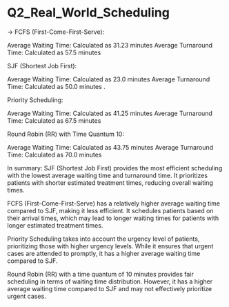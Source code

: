 # Q2_Real_World_Scheduling
->
FCFS (First-Come-First-Serve):

Average Waiting Time: Calculated as 31.23 minutes
Average Turnaround Time: Calculated as 57.5 minutes

SJF (Shortest Job First):

Average Waiting Time: Calculated as 23.0 minutes
Average Turnaround Time: Calculated as 50.0 minutes
.

Priority Scheduling:

Average Waiting Time: Calculated as 41.25 minutes
Average Turnaround Time: Calculated as 67.5 minutes


Round Robin (RR) with Time Quantum 10:

Average Waiting Time: Calculated as 43.75 minutes
Average Turnaround Time: Calculated as 70.0 minutes


In summary:
SJF (Shortest Job First) provides the most efficient scheduling with the lowest average waiting time and turnaround time. It prioritizes patients with shorter estimated treatment times, reducing overall waiting times.

FCFS (First-Come-First-Serve) has a relatively higher average waiting time compared to SJF, making it less efficient. It schedules patients based on their arrival times, which may lead to longer waiting times for patients with longer estimated treatment times.

Priority Scheduling takes into account the urgency level of patients, prioritizing those with higher urgency levels. While it ensures that urgent cases are attended to promptly, it has a higher average waiting time compared to SJF.

Round Robin (RR) with a time quantum of 10 minutes provides fair scheduling in terms of waiting time distribution. However, it has a higher average waiting time compared to SJF and may not effectively prioritize urgent cases.


